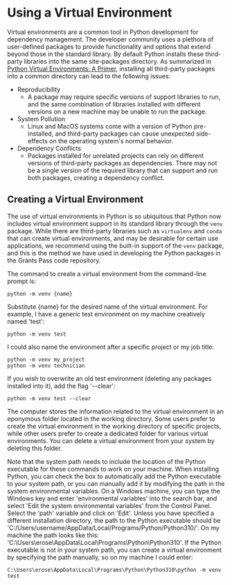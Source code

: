 # Using a Virtual Environment

Virtual environments are a common tool in Python development for dependency management.  The developer community uses a plethora of user-defined packages to provide functionality and options that extend beyond those in the standard library.  By default Python installs these third-party libraries into the same site-packages directory.  As summarized in [Python Virtual Environments: A Primer](https://realpython.com/python-virtual-environments-a-primer/), installing all third-party packages into a common directory can lead to the following issues:

- Reproducibility
  - A package may require specific versions of support libraries to run, and the same combination of libraries installed with different versions on a new machine may be unable to run the package.
- System Pollution
  - Linux and MacOS systems come with a version of Python pre-installed, and third-party packages can cause unexpected side-effects on the operating system's normal behavior.
- Dependency Conflicts
  - Packages installed for unrelated projects can rely on different versions of third-party packages as dependencies.  There may not be a single version of the required library that can support and run both packages, creating a dependency conflict.

## Creating a Virtual Environment

The use of virtual environments in Python is so ubiquitous that Python now includes virtual environment support in its standard library through the `venv` package.  While there are third-party libraries such as `virtualenv` and `conda` that can create virtual environments, and may be desirable for certain use applications, we recommend using the built-in support of the `venv` package, and this is the method we have used in developing the Python packages in the Grants Pass code repository.

The command to create a virtual environment from the command-line prompt is:

```{PS}
python -m venv {name}
```

Substitute {name} for the desired name of the virtual environment.  For example, I have a generic test environment on my machine creatively named 'test':

```{PS}
python -m venv test
```

I could also name the environment after a specific project or my job title:

```{PS}
python -m venv my_project
python -m venv technician
```

If you wish to overwrite an old test environment (deleting any packages installed into it), add the flag '--clear':

```{PS}
python -m venv test --clear
```

The computer stores the information related to the virtual environment in an eponymous folder located in the working directory.  Some users prefer to create the virtual environment in the working directory of specific projects, while other users prefer to create a dedicated folder for various virtual environments.  You can delete a virtual environment from your system by deleting this folder.

Note that the system path needs to include the location of the Python executable for these commands to work on your machine.  When installing Python, you can check the box to automatically add the Python executable to your system path, or you can manually add it by modifying the path in the system environmental variables.  On a Windows machine, you can type the Windows key and enter 'environmental variables' into the search bar, and select 'Edit the system environmental variables' from the Control Panel.  Select the 'path' variable and click on 'Edit'.  Unless you have specified a different installation directory, the path to the Python executable should be 'C:/Users/username/AppData/Local/Programs/Python/Python310/'.  On my machine the path looks like this: 'C:\Users\erose\AppData\Local\Programs\Python\Python310\'.  If the Python executable is not in your system path, you can create a virtual environment by specifying the path manually, so on my machine I could enter:

```{PS}
C:\Users\erose\AppData\Local\Programs\Python\Python310\python -m venv test
```

